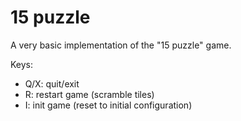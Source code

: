 # 15 puzzle
A very basic implementation of the "15 puzzle" game.

Keys:

- Q/X: quit/exit
- R: restart game (scramble tiles)
- I: init game (reset to initial configuration)
